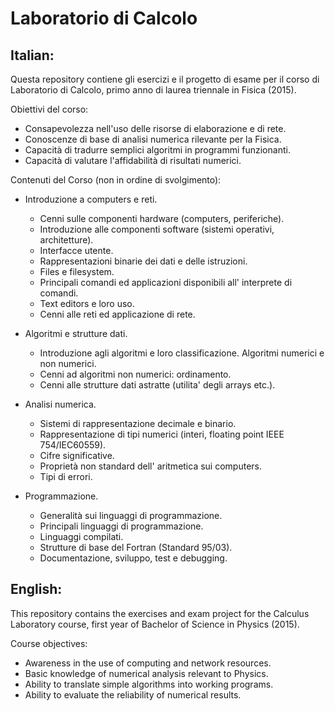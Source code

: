 # Laboratorio di Calcolo

## Italian:
Questa repository contiene gli esercizi e il progetto di esame per il corso di Laboratorio di Calcolo, primo anno di laurea triennale in Fisica (2015).

Obiettivi del corso:
  - Consapevolezza nell'uso delle risorse di elaborazione e di rete.
  - Conoscenze di base di analisi numerica rilevante per la Fisica.
  - Capacità di tradurre semplici algoritmi in programmi funzionanti.
  - Capacità di valutare l'affidabilità di risultati numerici.

Contenuti del Corso (non in ordine di svolgimento):
  - Introduzione a computers e reti.
    - Cenni sulle componenti hardware (computers, periferiche).
    - Introduzione alle componenti software (sistemi operativi, architetture).
    - Interfacce utente.
    - Rappresentazioni binarie dei dati e delle istruzioni.
    - Files e filesystem.
    - Principali comandi ed applicazioni disponibili all' interprete di comandi.
    - Text editors e loro uso.
    - Cenni alle reti ed applicazione di rete.

  - Algoritmi e strutture dati.
    - Introduzione agli algoritmi e loro classificazione. Algoritmi numerici e non numerici.
    - Cenni ad algoritmi non numerici: ordinamento.
    - Cenni alle strutture dati astratte (utilita' degli arrays etc.).

  - Analisi numerica.
    - Sistemi di rappresentazione decimale e binario.
    - Rappresentazione di tipi numerici (interi, floating point IEEE 754/IEC60559).
    - Cifre significative.
    - Proprietà non standard dell' aritmetica sui computers.
    - Tipi di errori.

  - Programmazione.
    - Generalità sui linguaggi di programmazione.
    - Principali linguaggi di programmazione.
    - Linguaggi compilati.
    - Strutture di base del Fortran (Standard 95/03).
    - Documentazione, sviluppo, test e debugging.

## English:
This repository contains the exercises and exam project for the Calculus Laboratory course, first year of Bachelor of Science in Physics (2015).

Course objectives:
  - Awareness in the use of computing and network resources.
  - Basic knowledge of numerical analysis relevant to Physics.
  - Ability to translate simple algorithms into working programs.
  - Ability to evaluate the reliability of numerical results.
